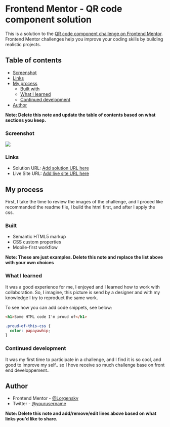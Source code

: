 # Frontend Mentor - QR code component solution

This is a solution to the [QR code component challenge on Frontend Mentor](https://www.frontendmentor.io/challenges/qr-code-component-iux_sIO_H). Frontend Mentor challenges help you improve your coding skills by building realistic projects.

## Table of contents

- [Screenshot](#screenshot)
- [Links](#links)
- [My process](#my-process)
  - [Built with](#built-with)
  - [What I learned](#what-i-learned)
  - [Continued development](#continued-development)
- [Author](#author)

**Note: Delete this note and update the table of contents based on what sections you keep.**

### Screenshot

![](\qr-code-component-main\qr-code-component-main\images)

### Links

- Solution URL: [Add solution URL here](https://your-solution-url.com)
- Live Site URL: [Add live site URL here](https://your-live-site-url.com)

## My process

First, I take the time to review the images of the challenge, and I proced like recommanded the readme file, I build the html first, and after I apply the css.

### Built

- Semantic HTML5 markup
- CSS custom properties
- Mobile-first workflow

**Note: These are just examples. Delete this note and replace the list above with your own choices**

### What I learned

It was a good experience for me, I enjoyed and I learned how to work with collaboration. So, I imagine, this picture is send by a designer and with my knowledge I try to reproduct the same work.

To see how you can add code snippets, see below:

```html
<h1>Some HTML code I'm proud of</h1>
```

```css
.proud-of-this-css {
  color: papayawhip;
}
```

### Continued development

It was my first time to participate in a challenge, and I find it is so cool, and good to improve my self.. so I hove receive so much challenge base on front end developpement..

## Author

- Frontend Mentor - [@Lorgensky](https://www.frontendmentor.io/profile/Lorgensky)
- Twitter - [@yourusername](https://www.twitter.com/yourusername)

**Note: Delete this note and add/remove/edit lines above based on what links you'd like to share.**
